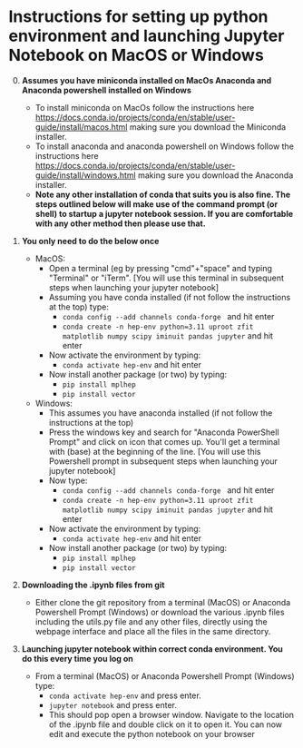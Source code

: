 # Instructions for setting up python environment and launching Jupyter Notebook on MacOS or Windows #

0. **Assumes you have miniconda installed on MacOs Anaconda and Anaconda powershell installed on Windows**
    - To install miniconda on MacOs follow the instructions here https://docs.conda.io/projects/conda/en/stable/user-guide/install/macos.html making sure you download the Miniconda installer. 
    - To install anaconda and anaconda powershell on Windows follow the instructions here https://docs.conda.io/projects/conda/en/stable/user-guide/install/windows.html making sure you download the Anaconda installer. 
    - **Note any other installation of conda that suits you is also fine. The steps outlined below will make use of the command prompt (or shell) to startup a jupyter notebook session. If you are comfortable with any other method then please use that.** 
    
1. **You only need to do the below once**
    - MacOS: 
        - Open a terminal (eg by pressing "cmd"+"space" and typing "Terminal" or "iTerm". [You will use this terminal in subsequent steps when launching your jupyter notebook]
        - Assuming you have conda installed (if not follow the instructions at the top) type:
            - `conda config --add channels conda-forge ` and hit enter
            - `conda create -n hep-env python=3.11 uproot zfit matplotlib numpy scipy iminuit pandas jupyter` and hit enter
        - Now activate the environment by typing: 
            - `conda activate hep-env` and hit enter
        - Now install another package (or two) by typing:
            - `pip install mplhep`
            - `pip install vector`
     - Windows:
         - This assumes you have anaconda installed (if not follow the instructions at the top)
         - Press the windows key and search for "Anaconda PowerShell Prompt" and click on icon that comes up. You'll get a terminal with (base) at the beginning of the line. [You will use this Powershell prompt in subsequent steps when launching your jupyter notebook]
         - Now type:
             - `conda config --add channels conda-forge ` and hit enter
             - `conda create -n hep-env python=3.11 uproot zfit matplotlib numpy scipy iminuit pandas jupyter` and hit enter
        - Now activate the environment by typing: 
            - `conda activate hep-env` and hit enter
        - Now install another package (or two) by typing:
            - `pip install mplhep`
            - `pip install vector`
2. **Downloading the .ipynb files from git**
    - Either clone the git repository from a terminal (MacOS) or Anaconda Powershell Prompt (Windows) or download the various .ipynb files including the utils.py file and any other files, directly using the webpage interface and place all the files in the same directory.


3. **Launching jupyter notebook within correct conda environment. You do this every time you log on**
     - From a terminal (MacOS) or Anaconda Powershell Prompt (Windows) type:
         - `conda activate hep-env` and press enter.
         - `jupyter notebook` and press enter. 
         - This should pop open a browser window. Navigate to the location of the .ipynb file and double click on it to open it. You can now edit and execute the python notebook on your browser
    
